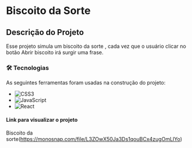 # Biscoito da Sorte


## Descrição do Projeto

Esse projeto  simula um biscoito da sorte , cada vez que  o usuário clicar no botão Abrir biscoito irá surgir uma frase.


### 🛠 Tecnologias

As seguintes ferramentas foram usadas na construção do projeto:

- ![CSS3](https://img.shields.io/badge/css3-%231572B6.svg?style=for-the-badge&logo=css3&logoColor=white)
- ![JavaScript](https://img.shields.io/badge/javascript-%23323330.svg?style=for-the-badge&logo=javascript&logoColor=%23F7DF1E)
- ![React](https://img.shields.io/badge/react-%2320232a.svg?style=for-the-badge&logo=react&logoColor=%2361DAFB)



#### Link para visualizar o projeto
Biscoito da sorte(https://monosnap.com/file/L3ZOwX50Ja3Ds1qouBCx4zugOmLlYo)
